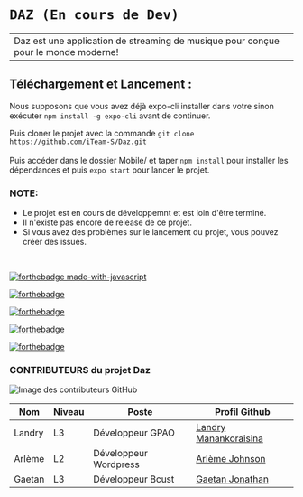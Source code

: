 # `DAZ (En cours de Dev)`
<table>
<tr><td>Daz est une application de streaming de musique pour conçue pour le monde moderne!
</table>

<h2>Téléchargement et Lancement : </h2>
  
Nous supposons que vous avez déjà expo-cli installer dans votre sinon exécuter `npm install -g expo-cli` avant de continuer.

Puis cloner le projet avec la commande `git clone https://github.com/iTeam-S/Daz.git` </br>
</br>
 Puis accéder dans le dossier Mobile/ et taper `npm install` pour installer les dépendances et puis `expo start` pour lancer le projet.
 

<h3>NOTE:</h3>
<ul>
  <li>Le projet est en cours de développemnt et est loin d'être terminé.</li>
  <li>Il n'existe pas encore de release de ce projet.</li>
  <li>Si vous avez des problèmes sur le lancement du projet, vous pouvez créer des issues.</li>
</ul>
</br>


[![forthebadge made-with-javascript](http://ForTheBadge.com/images/badges/made-with-javascript.svg)](https://www.javascript.com/)

[![forthebadge](https://forthebadge.com/images/badges/built-by-developers.svg)](https://forthebadge.com)

[![forthebadge](https://forthebadge.com/images/badges/its-not-a-lie-if-you-believe-it.svg)](https://forthebadge.com)

[![forthebadge](https://forthebadge.com/images/badges/makes-people-smile.svg)](https://forthebadge.com)

[![forthebadge](https://forthebadge.com/images/badges/open-source.svg)](https://forthebadge.com)

<h3>CONTRIBUTEURS du projet Daz</h3>

![Image des contributeurs GitHub](https://contrib.rocks/image?repo=iTeam-S/Daz)
    
| Nom       | Niveau | Poste              | Profil Github                                             |
| --------- | ------ | ------------------ | ----------------------------------------------------------|
| Landry    | L3     | Développeur GPAO  | [Landry Manankoraisina](https://github.com/Landris18)      |
| Arlème    | L2     | Développeur Wordpress                    | [Arlème Johnson](https://github.com/rootkit7628)           |
| Gaetan    | L3     | Développeur Bcust                    | [Gaetan Jonathan](https://github.com/gaetan103)           |
